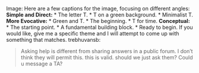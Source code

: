 Image: Here are a few captions for the image, focusing on different angles:
**Simple and Direct:** * The letter T. * T on a green background. * Minimalist
T. **More Evocative:** * Green and T. * The beginning. * T for time.
**Conceptual:** * The starting point. * A fundamental building block. * Ready
to begin. If you would like, give me a specific theme and I will attempt to
come up with something that matches.
trebhuvansb:
> Asking help is different from sharing answers in a public forum. I don’t
> think they will permit this.
this is valid. should we just ask them? Could u message a TA?